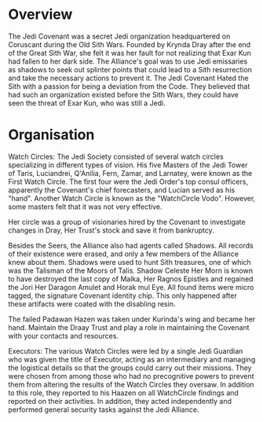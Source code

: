 # Overview

The Jedi Covenant was a secret Jedi organization headquartered on Coruscant during the Old Sith Wars.
Founded by Krynda Dray after the end of the Great Sith War, she felt it was her fault for not realizing that Exar Kun had fallen to her dark side.
The Alliance's goal was to use Jedi emissaries as shadows to seek out splinter points that could lead to a Sith resurrection and take the necessary actions to prevent it.
The Jedi Covenant Hated the Sith with a passion for being a deviation from the Code.
They believed that had such an organization existed before the Sith Wars, they could have seen the threat of Exar Kun, who was still a Jedi.

# Organisation

Watch Circles:
The Jedi Society consisted of several watch circles specializing in different types of vision.
His five Masters of the Jedi Tower of Taris, Luciandrei, Q'Anilia, Fern, Zamar, and Larnatey, were known as the First Watch Circle.
The first four were the Jedi Order's top consul officers, apparently the Covenant's chief forecasters, and Lucian served as his "hand".
Another Watch Circle is known as the "WatchCircle Vodo".
However, some masters felt that it was not very effective.

Her circle was a group of visionaries hired by the Covenant to investigate changes in Dray, Her Trust's stock and save it from bankruptcy.

Besides the Seers, the Alliance also had agents called Shadows.
All records of their existence were erased, and only a few members of the Alliance knew about them.
Shadows were used to hunt Sith treasures, one of which was the Talisman of the Moors of Talis.
Shadow Celeste Her Morn is known to have destroyed the last copy of Malka, Her Ragnos Epistles and regained the Jori Her Daragon Amulet and Horak mul Eye.
All found items were micro tagged, the signature Covenant identity chip.
This only happened after these artifacts were coated with the disabling resin.

The failed Padawan Hazen was taken under Kurinda's wing and became her hand.
Maintain the Draay Trust and play a role in maintaining the Covenant with your contacts and resources.

Executors:
The various Watch Circles were led by a single Jedi Guardian who was given the title of Executor, acting as an intermediary and managing the logistical details so that the groups could carry out their missions.
They were chosen from among those who had no precognitive powers to prevent them from altering the results of the Watch Circles they oversaw.
In addition to this role, they reported to his Haazen on all WatchCircle findings and reported on their activities.
In addition, they acted independently and performed general security tasks against the Jedi Alliance.
